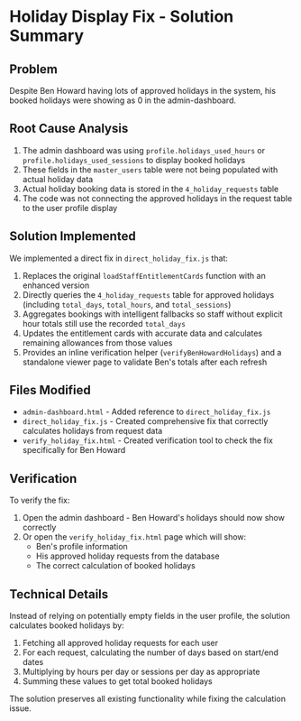 # Holiday Display Fix - Solution Summary

## Problem
Despite Ben Howard having lots of approved holidays in the system, his booked holidays were showing as 0 in the admin-dashboard.

## Root Cause Analysis
1. The admin dashboard was using `profile.holidays_used_hours` or `profile.holidays_used_sessions` to display booked holidays
2. These fields in the `master_users` table were not being populated with actual holiday data
3. Actual holiday booking data is stored in the `4_holiday_requests` table
4. The code was not connecting the approved holidays in the request table to the user profile display

## Solution Implemented
We implemented a direct fix in `direct_holiday_fix.js` that:

1. Replaces the original `loadStaffEntitlementCards` function with an enhanced version
2. Directly queries the `4_holiday_requests` table for approved holidays (including `total_days`, `total_hours`, and `total_sessions`)
3. Aggregates bookings with intelligent fallbacks so staff without explicit hour totals still use the recorded `total_days`
4. Updates the entitlement cards with accurate data and calculates remaining allowances from those values
5. Provides an inline verification helper (`verifyBenHowardHolidays`) and a standalone viewer page to validate Ben's totals after each refresh

## Files Modified
- `admin-dashboard.html` - Added reference to `direct_holiday_fix.js`
- `direct_holiday_fix.js` - Created comprehensive fix that correctly calculates holidays from request data
- `verify_holiday_fix.html` - Created verification tool to check the fix specifically for Ben Howard

## Verification
To verify the fix:
1. Open the admin dashboard - Ben Howard's holidays should now show correctly
2. Or open the `verify_holiday_fix.html` page which will show:
   - Ben's profile information
   - His approved holiday requests from the database
   - The correct calculation of booked holidays

## Technical Details
Instead of relying on potentially empty fields in the user profile, the solution calculates booked holidays by:
1. Fetching all approved holiday requests for each user
2. For each request, calculating the number of days based on start/end dates
3. Multiplying by hours per day or sessions per day as appropriate
4. Summing these values to get total booked holidays

The solution preserves all existing functionality while fixing the calculation issue.
